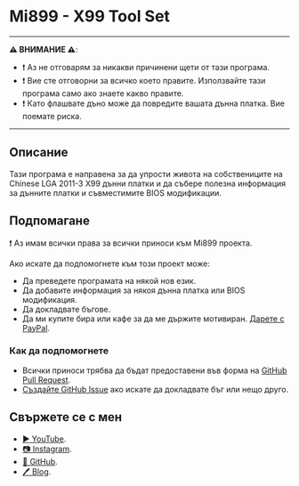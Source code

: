 # Mi899 - X99 Tool Set

------------

**⚠️ ВНИМАНИЕ ⚠️**:

- ❗ Аз не отговарям за никакви причинени щети от тази програма.
- ❗ Вие сте отговорни за всичко което правите. Използвайте тази програма само ако знаете какво правите.
- ❗ Като флашвате дъно може да повредите вашата дънна платка. Вие поемате риска.

------------

## Описание

Тази програма е направена за да упрости живота на собствениците на Chinese LGA 2011-3 X99 дънни платки и да събере полезна информация за дънните платки и съвместимите BIOS модификации.

## Подпомагане

❗ Аз имам всички права за всички приноси към Mi899 проекта.

Ако искате да подпомогнете към този проект може:

- Да преведете програмата на някой нов език.
- Да добавите информация за някоя дънна платка или BIOS модификация.
- Да докладвате бъгове.
- Да ми купите бира или кафе за да ме държите мотивиран. [Дарете с PayPal](https://www.paypal.com/cgi-bin/webscr?cmd=_s-xclick&hosted_button_id=LXN9NNXVF34M8&source=url).

### Как да подпомогнете

- Всички приноси трябва да бъдат предоставени във форма на [GitHub Pull Request](https://yangsu.github.io/pull-request-tutorial/#:~:text=What%20is%20a%20Pull%20Request,follow%2Dup%20commits%20if%20necessary.).
- [Създайте GitHub Issue](https://github.com/miyconst/Mi899) ако искате да докладвате бъг или нещо друго.

## Свържете се с мен

- [▶️ YouTube](https://www.youtube.com/c/Miyconst).
- [📷 Instagram](https://www.instagram.com/mi8.se/).
- [📜 GitHub](https://github.com/miyconst).
- [🖊️ Blog](https://miyconst.github.io/).